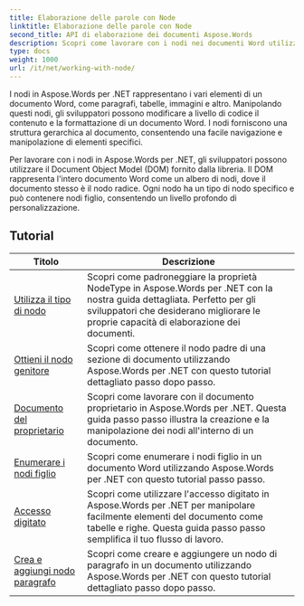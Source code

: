 ```yaml
---
title: Elaborazione delle parole con Node
linktitle: Elaborazione delle parole con Node
second_title: API di elaborazione dei documenti Aspose.Words
description: Scopri come lavorare con i nodi nei documenti Word utilizzando Aspose.Words per .NET. Tutorial dettagliati con esempi di codice.
type: docs
weight: 1000
url: /it/net/working-with-node/
---
```

I nodi in Aspose.Words per .NET rappresentano i vari elementi di un documento Word, come paragrafi, tabelle, immagini e altro. Manipolando questi nodi, gli sviluppatori possono modificare a livello di codice il contenuto e la formattazione di un documento Word. I nodi forniscono una struttura gerarchica al documento, consentendo una facile navigazione e manipolazione di elementi specifici.

Per lavorare con i nodi in Aspose.Words per .NET, gli sviluppatori possono utilizzare il Document Object Model (DOM) fornito dalla libreria. Il DOM rappresenta l'intero documento Word come un albero di nodi, dove il documento stesso è il nodo radice. Ogni nodo ha un tipo di nodo specifico e può contenere nodi figlio, consentendo un livello profondo di personalizzazione.

 ## Tutorial
| Titolo | Descrizione |
| --- | --- |
| [Utilizza il tipo di nodo](./use-node-type/) | Scopri come padroneggiare la proprietà NodeType in Aspose.Words per .NET con la nostra guida dettagliata. Perfetto per gli sviluppatori che desiderano migliorare le proprie capacità di elaborazione dei documenti. |
| [Ottieni il nodo genitore](./get-parent-node/) | Scopri come ottenere il nodo padre di una sezione di documento utilizzando Aspose.Words per .NET con questo tutorial dettagliato passo dopo passo. |
| [Documento del proprietario](./owner-document/) | Scopri come lavorare con il documento proprietario in Aspose.Words per .NET. Questa guida passo passo illustra la creazione e la manipolazione dei nodi all'interno di un documento. |
| [Enumerare i nodi figlio](./enumerate-child-nodes/) | Scopri come enumerare i nodi figlio in un documento Word utilizzando Aspose.Words per .NET con questo tutorial passo passo. |
| [Accesso digitato](./typed-access/) | Scopri come utilizzare l'accesso digitato in Aspose.Words per .NET per manipolare facilmente elementi del documento come tabelle e righe. Questa guida passo passo semplifica il tuo flusso di lavoro. |
| [Crea e aggiungi nodo paragrafo](./create-and-add-paragraph-node/) | Scopri come creare e aggiungere un nodo di paragrafo in un documento utilizzando Aspose.Words per .NET con questo tutorial dettagliato passo dopo passo. |
